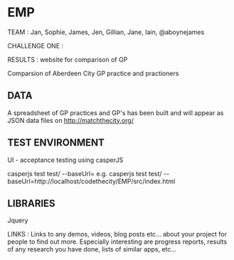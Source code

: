 EMP
===

TEAM : Jan, Sophie, James, Jen, Gillian, Jane, Iain, @aboynejames

CHALLENGE ONE : 

RESULTS : website for comparison of GP

Comparsion of Aberdeen City GP practice and practioners


DATA
--------
A spreadsheet of GP practices and GP's has been built and will appear as JSON data files on http://matchthecity.org/


TEST ENVIRONMENT
---------------------------------

UI - acceptance testing using casperJS

casperjs test test/ --baseUrl=          e.g. casperjs test test/ --baseUrl=http://localhost/codethecity/EMP/src/index.html


LIBRARIES
---------------

Jquery


LINKS : Links to any demos, videos, blog posts etc... about your project for people to find out more. Especially interesting are progress reports, results of any research you have done, lists of similar apps, etc...
